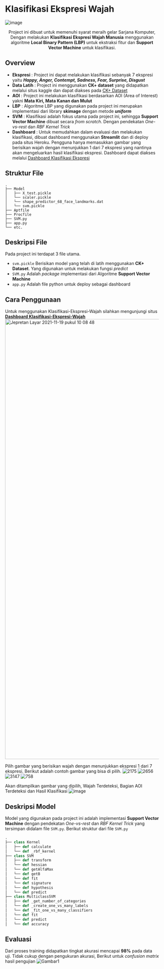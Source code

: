 # Klasifikasi Ekspresi Wajah

![image](https://user-images.githubusercontent.com/66559322/142560871-2f99c4c4-05b8-438d-8c66-ae3b1c864f33.png)

<p align="center">Project ini dibuat untuk memenuhi syarat meraih gelar Sarjana Komputer, Dengan melakukan <b>Klasifikasi Ekspresi Wajah Manusia</b> menggunakan algoritme <b>Local Binary Pattern (LBP)</b> untuk ekstraksi fitur dan <b>Support Vector Machine</b> untuk klasifikasi. </p>



## Overview


 - **Ekspresi** : Project ini dapat melakukan klasifikasi sebanyak 7 ekspresi yaitu ***Happy, Anger, Contempt, Sadness, Fear, Surprise, Disgust***
 - **Data Latih** : Project ini menggunakan **CK+ dataset** yang didapatkan melalui situs kaggle dan dapat diakses pada [CK+ Dataset](https://www.kaggle.com/shawon10/ckplus) 
 - **AOI** : Project ini melakukan klasifikasi berdasarkan AOI (Area of Interest) yakni **Mata Kiri, Mata Kanan dan Mulut**
 - **LBP** : Algoritme LBP yang digunakan pada project ini merupakan implementasi dari library **skimage** dengan metode ***uniform*** 
 - **SVM** : Klasifikasi adalah fokus utama pada project ini, sehingga **Support Vector Machine** dibuat secara *from scratch*. Dengan pendekatan *One-vs-rest* dan *RBF Kernel Trick*
 - **Dashboard** : Untuk memudahkan dalam evaluasi dan melakukan klasifikasi, dibuat dashboard menggunakan **Streamlit** dan di deploy pada situs Heroku. Pengguna hanya memasukkan gambar yang berisikan wajah dengan menunjukkan  1 dari 7 ekspresi yang nantinya akan mengeluarkan hasil klasifikasi ekspresi. 
 Dashboard dapat diakses melalui [Dashboard Klasifikasi Ekspresi](http://klasifikasi-ekspresi-wajah.herokuapp.com/)
 
## Struktur File

```
.
├── Model
│   ├── X_test.pickle
│   └── scaler.pickle
│   └── shape_predictor_68_face_landmarks.dat
│   └── svm.pickle
├── Aptfile
├── Procfile
├── SVM.py
├── app.py
└── etc.
```

## Deskripsi File

Pada project ini terdapat 3 file utama.

 - `svm.pickle` Berisikan model yang telah di latih menggunakan **CK+ Dataset**. Yang digunakan untuk melakukan fungsi *predict*
 - `SVM.py` Adalah *package* implementasi dari Algoritme **Support Vector Machine** 
 - `app.py` Adalah file python untuk deploy sebagai dashboard

## Cara Penggunaan

Untuk menggunakan Klasifikasi-Ekspresi-Wajah silahkan mengunjungi situs
[**Dashboard Klasifikasi-Ekspresi-Wajah**](http://klasifikasi-ekspresi-wajah.herokuapp.com/)
<img width="1440" alt="Jepretan Layar 2021-11-19 pukul 10 08 48" src="https://user-images.githubusercontent.com/66559322/142560107-32c05f39-4163-4a86-8f6d-d4352ad2a74a.png">

Pilih gambar yang berisikan wajah dengan menunjukkan ekspresi 1 dari 7 ekspresi. Berikut adalah contoh gambar yang bisa di pilih.
![2175](https://user-images.githubusercontent.com/66559322/142560187-25e0d354-0b4c-4e24-94c4-89f40fd18bfb.jpg)
![2656](https://user-images.githubusercontent.com/66559322/142560201-a32228fc-9b53-4a2c-9ffe-38a833d36856.jpg)
![3147](https://user-images.githubusercontent.com/66559322/142560222-529ca8bf-7990-4fbd-88a7-82eed4c9f8aa.jpg)
![758](https://user-images.githubusercontent.com/66559322/142560271-be3c7472-90a6-4add-b713-322d5802a2f6.jpg)


Akan ditampilkan gambar yang dipilih, Wajah Terdeteksi, Bagian AOI Terdeteksi dan Hasil Klasifikasi
![image](https://user-images.githubusercontent.com/66559322/142560618-533f79f8-596c-4f72-b48c-38fd8625b9c7.png)


## Deskripsi Model

Model yang digunakan pada project ini adalah implementasi **Support Vector Machine** dengan pendekatan *One-vs-rest* dan *RBF Kernel Trick* yang tersimpan didalam file `SVM.py`. 
Berikut struktur dari  file `SVM.py`
```python
.
├── class Kernel
│   ├── def calculate
│   └── def _rbf_kernel
├── class SVM
│   ├── def transform
│   └── def hessian
│   └── def getAlfaMax
│   └── def getB
│   └── def fit
│   └── def signature
│   └── def hypothesis
│   └── def predict
├── class MulticlassSVM
│   ├── def _get_number_of_categories
│   └── def _create_one_vs_many_labels
│   └── def _fit_one_vs_many_classifiers
│   └── def fit
│   └── def predict
│   └── def accuracy
```

## Evaluasi

Dari proses training didapatkan tingkat akurasi mencapai **98%** pada data uji. 
Tidak cukup dengan pengukuran akurasi, 
Berikut untuk *confusion matrix* hasil pengujian
![Gambar1](https://user-images.githubusercontent.com/66559322/142560732-7cf06321-d5ff-45c7-9d40-26ae58e86618.jpg)
